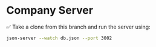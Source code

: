 # Company Server
✅ Take a clone from this branch and run the server using:

```bash
json-server --watch db.json --port 3002
